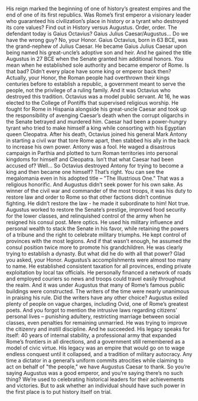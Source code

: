 His reign marked the beginning  of one of history’s greatest empires and the end of one of its first republics. Was Rome’s first emperor a visionary leader who guaranteed  his civilization’s place in history or a tyrant who destroyed its core values? Find out in History versus Augustus. Order, order. The defendant today is Gaius Octavius? Gaius Julius Caesar/Augustus... Do we have the wrong guy? No, your Honor. Gaius Octavius, born in 63 BCE,  was the grand-nephew of Julius Caesar. He became Gaius Julius Caesar upon being named his great-uncle’s  adoptive son and heir. And he gained the title Augustus in 27 BCE when the Senate granted  him additional honors. You mean when he established  sole authority and became emperor of Rome. Is that bad? Didn’t every place have some king  or emperor back then? Actually, your Honor, the Roman people had overthrown  their kings centuries before to establish a republic, a government meant to serve the people, not the privilege of a ruling family. And it was Octavius  who destroyed this tradition. Octavius was a model public servant. At 16, he was elected  to the College of Pontiffs that supervised religious worship. He fought for Rome in Hispania  alongside his great-uncle Caesar and took up the responsibility  of avenging Caesar’s death when the corrupt oligarchs in the Senate betrayed and murdered him. Caesar had been a power-hungry tyrant  who tried to make himself a king while consorting with  his Egyptian queen Cleopatra. After his death, Octavius joined his general Mark Antony in starting a civil war  that tore Rome apart, then stabbed his ally in the back  to increase his own power. Antony was a fool. He waged a disastrous campaign in Parthia and plotted to turn Roman territories into personal kingdoms  for himself and Cleopatra. Isn’t that what Caesar  had been accused of? Well... So Octavius destroyed Antony  for trying to become a king and then became one himself? That’s right. You can see the megalomania even in  his adopted title – "The Illustrious One." That was a religious honorific. And Augustus didn’t seek power  for his own sake. As winner of the civil war  and commander of the most troops, it was his duty to restore  law and order to Rome so that other factions  didn’t continue fighting. He didn’t restore the law - he made it subordinate to him! Not true. Augustus worked to restore  the Senate’s prestige, improved food security  for the lower classes, and relinquished control of  the army when he resigned his consul post. Mere optics. He used his military influence  and personal wealth to stack the Senate in his favor, while retaining the powers of a tribune and the right to celebrate  military triumphs. He kept control of provinces  with the most legions. And if that wasn’t enough, he assumed the consul position  twice more to promote his grandchildren. He was clearly trying  to establish a dynasty. But what did he do with all that power? Glad you asked, your Honor. Augustus’s accomplishments  were almost too many to name. He established consistent  taxation for all provinces, ending private exploitation  by local tax officials. He personally financed a network of roads and employed couriers so news and troops could travel easily throughout the realm. And it was under Augustus that many of Rome’s famous  public buildings were constructed. The writers of the time were nearly  unanimous in praising his rule. Did the writers have any other choice? Augustus exiled plenty of people  on vague charges, including Ovid,  one of Rome’s greatest poets. And you forgot to mention the intrusive  laws regarding citizens’ personal lives – punishing adultery, restricting marriage  between social classes, even penalties for remaining unmarried. He was trying to improve the citizenry and instill discipline. And he succeeded. His legacy speaks for itself: 40 years of internal stability, a professional army that expanded  Rome’s frontiers in all directions, and a government still remembered  as a model of civic virtue. His legacy was an empire that would go on to wage endless  conquest until it collapsed, and a tradition of military autocracy. Any time a dictator in a general’s uniform commits atrocities while claiming to act on behalf  of "the people," we have Augustus Caesar to thank. So you’re saying Augustus  was a good emperor, and you’re saying there’s no such thing? We’re used to celebrating  historical leaders for their achievements and victories. But to ask whether an individual should  have such power in the first place is to put history itself on trial. 